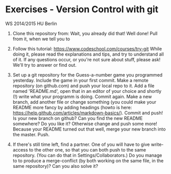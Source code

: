 # Exercises - Version Control with git
WS 2014/2015
HU Berlin


1.	Clone this repository from: 
  Wait, you already did that! Well done!
  Pull from it, when we tell you to

2.	Follow this tutorial: https://www.codeschool.com/courses/try-git
While doing it, please read the explanations and tips, and try to understand all of it. If any questions occur, or you're not sure about stuff, please ask! We'll try to answer or find out.

3.	Set up a git repository for the Guess-a-number game you programmed yesterday. Include the game in your first commit.
Make a remote repository (on github.com) and push your local repo to it.
Add a file named 'README.md', open that in an editor of your choice and shortly (!) write what your programm is doing. Commit again.
Make a new branch, add another file or change something (you could make your README more fancy by adding headings (howto is here: https://help.github.com/articles/markdown-basics/).
Commit and push! Is your new branch on github? Can you find the new README somewhere? Do you like it? Otherwise change and push some more!
Because your README turned out that well, merge your new branch into the master. Push.

4.	If there's still time left, find a partner. One of you will have to give write-access to the other one, so that you can both push to the same repository. (You can do that in Settings/Collaborators.)
Do you manage to to produce a merge-conflict (by both working on the same file, in the same repository)? 
Can you also solve it?
